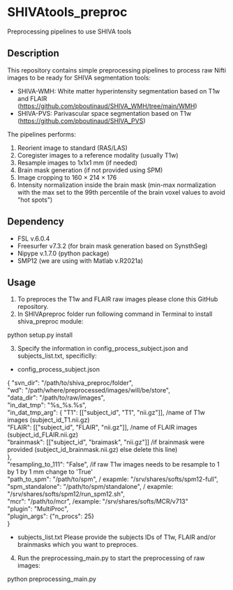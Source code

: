 # SHIVAtools_preproc
Preprocessing pipelines to use SHIVA tools

## Description
This repository contains simple preprocessing pipelines to process raw Nifti images to be ready for SHIVA segmentation tools:

- SHIVA-WMH: White matter hyperintensity segmentation based on T1w and FLAIR (https://github.com/pboutinaud/SHIVA_WMH/tree/main/WMH)
- SHIVA-PVS: Parivascular space segmentation based on T1w (https://github.com/pboutinaud/SHIVA_PVS)

The pipelines performs:

1) Reorient image to standard (RAS/LAS)
2) Coregister images to a reference modality (usually T1w)
3) Resample images to 1x1x1 mm (if needed) 
4) Brain mask generation (if not provided using SPM)
5) Image cropping to 160 × 214 × 176 
6) Intensity normalization inside the brain mask  (min-max normalization with the max set to the 99th percentile of the brain voxel values to avoid "hot spots")

## Dependency

- FSL v.6.0.4 
- Freesurfer v7.3.2 (for brain mask generation based on SynsthSeg)
- Nipype v.1.7.0 (python package) 
- SMP12 (we are using with Matlab v.R2021a)

## Usage

1. To preproces the T1w and FLAIR raw images please clone this GitHub repository.
2. In SHIVApreproc folder run following command in Terminal to install shiva_preproc module:

python setup.py install

3. Specify the information in config_process_subject.json and subjects_list.txt, specificlly:

- config_process_subject.json

{
    "svn_dir": "/path/to/shiva_preproc/folder", <br />
    "wd": "/path/where/preprocessed/images/will/be/store",<br />
    "data_dir": "/path/to/raw/images",<br />
    "in_dat_tmp": "%s_%s.%s",<br />
    "in_dat_tmp_arg": {
        "T1": [["subject_id", "T1", "nii.gz"]],             /name of T1w images (subject_id_T1.nii.gz)<br />
        "FLAIR": [["subject_id", "FLAIR", "nii.gz"]],       /name of FLAIR images (subject_id_FLAIR.nii.gz)<br />
        "brainmask": [["subject_id", "braimask", "nii.gz"]] /if brainmask were provided (subject_id_brainmask.nii.gz) else delete this line)<br />
        },<br />
    "resampling_to_111": "False",                 /if raw T1w images needs to be resample to 1 by 1 by 1 mm change to 'True'<br />
    "path_to_spm": "/path/to/spm",                                      / exapmle:    "/srv/shares/softs/spm12-full",<br />
    "spm_standalone": "/path/to/spm/standalone",                        / exapmle:    "/srv/shares/softs/spm12/run_spm12.sh",<br />
    "mcr": "/path/to/mcr",                                              /example:     "/srv/shares/softs/MCR/v713"<br />
    "plugin": "MultiProc",<br />
    "plugin_args": {"n_procs": 25}<br />
}<br />

- subjects_list.txt
Please provide the subjects IDs of T1w, FLAIR and/or brainmasks which you want to preproces.

4. Run the preprocessing_main.py to start the preprocessing of raw images:

python  preprocessing_main.py



